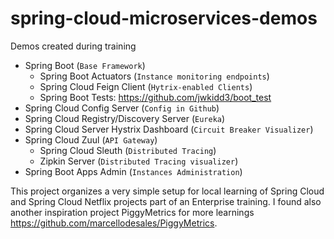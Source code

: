 # spring-cloud-microservices-demos

Demos created during training

* Spring Boot (`Base Framework`)
  * Spring Boot Actuators (`Instance monitoring endpoints`)
  * Spring Cloud Feign Client (`Hytrix-enabled Clients`)
  * Spring Boot Tests: https://github.com/jwkidd3/boot_test
* Spring Cloud Config Server (`Config in Github`)
* Spring Cloud Registry/Discovery Server (`Eureka`)
* Spring Cloud Server Hystrix Dashboard (`Circuit Breaker Visualizer`)
* Spring Cloud Zuul (`API Gateway`)
  * Spring Cloud Sleuth (`Distributed Tracing`)
  * Zipkin Server (`Distributed Tracing visualizer`) 
* Spring Boot Apps Admin (`Instances Administration`)

This project organizes a very simple setup for local learning of Spring Cloud and Spring Cloud Netflix projects part of an Enterprise training. I found also another inspiration project PiggyMetrics for more learnings https://github.com/marcellodesales/PiggyMetrics.


